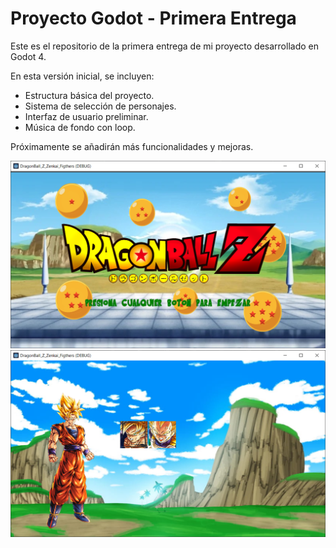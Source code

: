 # Proyecto Godot - Primera Entrega

Este es el repositorio de la primera entrega de mi proyecto desarrollado en Godot 4.

En esta versión inicial, se incluyen:
- Estructura básica del proyecto.
- Sistema de selección de personajes.
- Interfaz de usuario preliminar.
- Música de fondo con loop.

Próximamente se añadirán más funcionalidades y mejoras.

![Pantalla Principal del Juego](EntregasImagenes/PantallaPrincipal.PNG)
![Pantalla de seleccion de Personajes](EntregasImagenes/SeleccionPersonajes.PNG)
